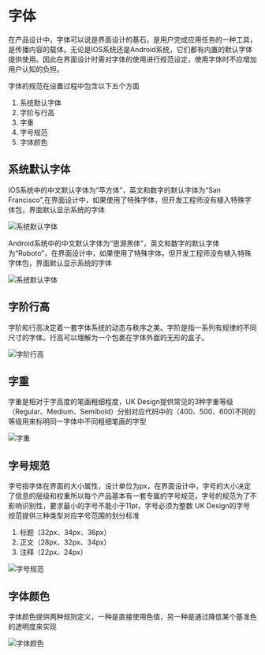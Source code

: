 # 字体
在产品设计中，字体可以说是界面设计的基石，是用户完成应用任务的一种工具，是传播内容的载体。无论是IOS系统还是Android系统，它们都有内置的默认字体提供使用。因此在界面设计时需对字体的使用进行规范设定，使用字体时不应增加用户认知的负担。

字体的规范在设置过程中包含以下五个方面

 1. 系统默认字体
 2. 字阶与行高
 3. 字重
 4. 字号规范
 5. 字体颜色

## 系统默认字体
IOS系统中的中文默认字体为“苹方体”，英文和数字的默认字体为“San Francisco”,在界面设计中，如果使用了特殊字体，但开发工程师没有植入特殊字体包，界面默认显示系统的字体

![系统默认字体](resource:assets/img/font/1.png)

Android系统中的中文默认字体为“思源黑体”，英文和数字的默认字体为“Roboto”，在界面设计中，如果使用了特殊字体，但开发工程师没有植入特殊字体包，界面默认显示系统的字体

![系统默认字体](resource:assets/img/font/2.png)

## 字阶行高
字阶和行高决定着一套字体系统的动态与秩序之美。字阶是指一系列有规律的不同尺寸的字体。行高可以理解为一个包裹在字体外面的无形的盒子。

![字阶行高](resource:assets/img/font/3.png)

## 字重
字重是相对于字高度的笔画粗细程度，UK Design提供常见的3种字重等级（Regular、Medium、Semibold）分别对应代码中的（400、500、600)不同的等级用来标明同一字体中不同粗细笔画的字型

![字重](resource:assets/img/font/4.png)

## 字号规范
字号指字体在界面的大小属性，设计单位为px，在界面设计中，字号的大小决定了信息的层级和权重所以每个产品基本有一套专属的字号规范，字号的规范为了不影响识别性，要求最小的字号不能小于11pt，字号必须为整数
UK Design的字号规范提供三种类型对应字号范围的划分标准

 1. 标题（32px、34px、36px）
 2. 正文（28px、32px、34px）
 3. 注释（22px、24px）

![字号规范](resource:assets/img/font/5.png)

## 字体颜色
字体颜色提供两种规则定义，一种是直接使用色值，另一种是通过降低某个基准色的透明度来实现

![字体颜色](resource:assets/img/font/6.png)







